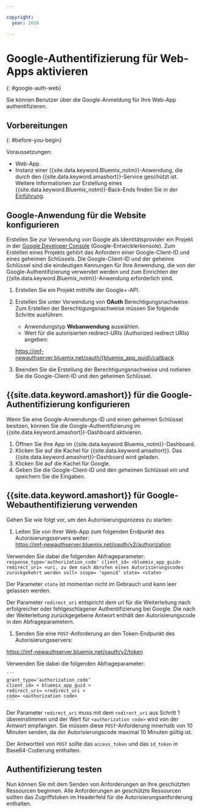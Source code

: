 ```yaml
---

copyright:
  year: 2016

---
```


# Google-Authentifizierung für Web-Apps aktivieren
{: #google-auth-web}

Sie können Benutzer über die Google-Anmeldung für Ihre Web-App authentifizieren.


## Vorbereitungen
{: #before-you-begin}

Voraussetzungen:
* Web-App.
* Instanz einer {{site.data.keyword.Bluemix_notm}}-Anwendung, die durch den {{site.data.keyword.amashort}}-Service geschützt ist. Weitere Informationen zur Erstellung eines {{site.data.keyword.Bluemix_notm}}-Back-Ends finden Sie in der [Einführung](index.html).

## Google-Anwendung für die Website konfigurieren
Erstellen Sie zur Verwendung von Google als Identitätsprovider ein Projekt in der [Google Developer Console](https://console.developers.google.com) (Google-Entwicklerkonsole). Zum Erstellen eines Projekts gehört das Anfordern einer Google-Client-ID und eines geheimen Schlüssels. Die Google-Client-ID und der geheime Schlüssel sind die eindeutigen Kennungen für Ihre Anwendung, die von der Google-Authentifizierung verwendet werden und zum Einrichten der {{site.data.keyword.Bluemix_notm}}-Anwendung erforderlich sind.

1. Erstellen Sie ein Projekt mithilfe der Google+-API.
1. Erstellen Sie unter Verwendung von **OAuth** Berechtigungsnachweise. Zum Erstellen der Berechtigungsnachweise müssen Sie folgende Schritte ausführen:
    * Anwendungstyp **Webanwendung** auswählen.
    * Wert für die autorisierten redirect-URIs (Authorized redirect URIs) angeben:

     https://imf-newauthserver.bluemix.net/oauth/{bluemix_app_guid}/callback
1. Beenden Sie die Erstellung der Berechtigungsnachweise und notieren Sie die Google-Client-ID und den geheimen Schlüssel.


## {{site.data.keyword.amashort}} für die Google-Authentifizierung konfigurieren
Wenn Sie eine Google-Anwendungs-ID und einen geheimen Schlüssel besitzen, können Sie die Google-Authentifizierung im {{site.data.keyword.amashort}}-Dashboard aktivieren.

1. Öffnen Sie Ihre App im {{site.data.keyword.Bluemix_notm}}-Dashboard.
1. Klicken Sie auf die Kachel für {{site.data.keyword.amashort}}. Das {{site.data.keyword.amashort}}-Dashboard wird geladen.
1. Klicken Sie auf die Kachel für Google.
1. Geben Sie die Google-Client-ID und den geheimen Schlüssel ein und speichern Sie die Eingaben.


## {{site.data.keyword.amashort}} für Google-Webauthentifizierung verwenden
Gehen Sie wie folgt vor, um den Autorisierungsprozess zu starten:

1. Leiten Sie von Ihrer Web-App zum folgenden Endpunkt des Autorisierungsservers weiter:  
  https://imf-newauthserver.bluemix.net/oauth/v2/authorization

  Verwenden Sie dabei die folgenden Abfrageparameter:
	```
   response_type='authorization_code'
   client_id= <bluemix_app_guid>
   redirect_uri= <uri, zu dem nach Abrufen eines Autorisierungscodes zurückgekehrt werden soll>
   scope= ‘openid’
   state= <state>
	```

  Der Parameter `state` ist momentan nicht im Gebrauch und kann leer gelassen werden.

  Der Parameter `redirect_uri` entspricht dem uri für die Weiterleitung nach erfolgreicher oder fehlgeschlagener Authentifizierung bei Google.
  Die nach der Weiterleitung zurückgegebene Antwort enthält den Autorisierungscode in den Abfrageparametern.
1. Senden Sie eine `POST`-Anforderung an den Token-Endpunkt des Autorisierungsservers:

 https://imf-newauthserver.bluemix.net/oauth/v2/token


  Verwenden Sie dabei die folgenden Abfrageparameter:

	```
  	grant_type=’authorization_code’
    client_id= < bluemix_app_guid >
    redirect_uri= <redirect_uri >
    code= <authorization code>
	```
  Der Parameter `redirect_uri` muss mit dem `redirect_uri` aus Schritt 1 übereinstimmen und der Wert für `<authorization code>` wird von der Antwort empfangen.
  Sie müssen diese `POST`-Anforderung innerhalb von 10 Minuten senden, da der Autorisierungscode maximal 10 Minuten gültig ist.

Der Antwortteil von `POST` sollte das `access_token` und das `id_token` in Base64-Codierung enthalten.

## Authentifizierung testen

Nun können Sie mit dem Senden von Anforderungen an Ihre geschützten Ressourcen beginnen.
Alle Anforderungen an geschützte Ressourcen sollten das Zugriffstoken im Headerfeld für die Autorisierungsanforderung enthalten.


